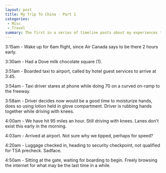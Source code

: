 ```yaml
---
layout: post
title: My Trip To China - Part 1
categories: 
 - Misc
 - Travel
summary: The first in a series of timeline posts about my experiences to, in, and from China.
---
```


3:15am - Wake up for 6am flight, since Air Canada says to be there 2 hours early.

3:30am - Had a Dove milk chocolate square (1).

3:51am - Boarded taxi to airport, called by hotel guest services to arrive at 3:45.

3:54am - Taxi driver stares at phone while doing 70 on a curved on-ramp to the freeway.

3:58am - Driver decides now would be a good time to moisturize hands, does so using lotion held in glove compartment. Driver is rubbing hands together while driving with knees.

4:00am - We have hit 95 miles an hour. Still driving with knees. Lanes don't exist this early in the morning.

4:03am - Arrived at airport. Not sure why we tipped, perhaps for speed?

4:20am - Luggage checked in, heading to security checkpoint, not qualified for TSA precheck. Sadface.

4:50am - Sitting at the gate, waiting for boarding to begin. Freely browsing the internet for what may be the last time in a while.

	

